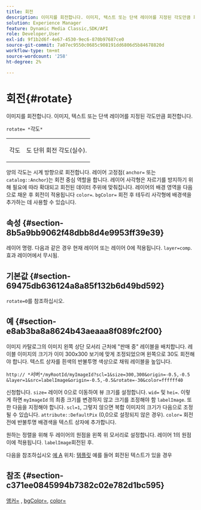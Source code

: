 ```yaml
---
title: 회전
description: 이미지를 회전합니다. 이미지, 텍스트 또는 단색 레이어를 지정된 각도만큼 회전합니다.
solution: Experience Manager
feature: Dynamic Media Classic,SDK/API
role: Developer,User
exl-id: 9f1b2d6f-4e67-4530-9ec6-870b97687ce0
source-git-commit: 7a07ec9550c0685c908191dd6806d5b84678820d
workflow-type: tm+mt
source-wordcount: '258'
ht-degree: 2%

---
```


# 회전{#rotate}

이미지를 회전합니다. 이미지, 텍스트 또는 단색 레이어를 지정된 각도만큼 회전합니다.

`rotate= *`각도`*`

<table id="simpletable_5531ED4C2099411DB404657E12B05314"> 
 <tr class="strow"> 
  <td class="stentry"> <p><span class="varname"> 각도</span> </p> </td> 
  <td class="stentry"> <p>도 단위 회전 각도(실수). </p></td> 
 </tr> 
</table>

양의 각도는 시계 방향으로 회전합니다. 레이어 고정점( `anchor=` 또는 `catalog::Anchor`)는 회전 중심 역할을 합니다. 레이어 사각형은 자르기를 방지하기 위해 필요에 따라 확대되고 회전된 데이터 주위에 맞춰집니다. 레이어의 배경 영역을 다음으로 채운 후 회전이 적용됩니다 `color=`. `bgColor=` 회전 후 테두리 사각형에 배경색을 추가하는 데 사용할 수 있습니다.

## 속성 {#section-8b5a9bb9062f48dbb8d4e9953ff39e39}

레이어 명령. 다음과 같은 경우 현재 레이어 또는 레이어 0에 적용됩니다. `layer=comp`. 효과 레이어에서 무시됨.

## 기본값 {#section-69475db636124a8a85f132b6d49bd592}

`rotate=0`를 참조하십시오.

## 예 {#section-e8ab3ba8a8624b43aeaaa8f089fc2f00}

이미지 카탈로그의 이미지 왼쪽 상단 모서리 근처에 &quot;판매 중&quot; 레이블을 배치합니다. 레이블 이미지의 크기가 이미 300x300 보기에 맞게 조정되었으며 왼쪽으로 30도 회전해야 합니다. 텍스트 상자를 흰색의 반불투명 색상으로 채워 레이블을 높입니다.

`http:// *`서버`*/myRootId/myImageId?scl=1&size=300,300&origin=-0.5,-0.5 &layer=1&src=labelImage&origin=-0.5,-0.5&rotate=-30&color=ffffff40`

신청합니다. `size=` 레이어 0으로 이동하여 뷰 크기를 설정합니다. `wid=` 및 `hei=`. 이렇게 하면 `myImageId` 의 최종 크기를 변경하지 않고 크기를 조정해야 함 `labelImage`. 또한 다음을 지정해야 합니다. `scl=1`, 그렇지 않으면 복합 이미지의 크기가 다음으로 조정될 수 있습니다. `attribute::DefaultPix` (0,0으로 설정되지 않은 경우). `color=` 회전 전에 반불투명 배경색을 텍스트 상자에 추가합니다.

원하는 정렬을 위해 두 레이어의 원점을 왼쪽 위 모서리로 설정합니다. 레이어 1의 원점이에 적용됩니다. `labelImage`회전된 후.

다음을 참조하십시오 [예 A](../../../../../is-api/http-ref/image-serving-api-ref/c-http-protocol-reference/c-templates/r-example-a.md#reference-c78ea82e8a1646738e764fa6685dfbac) 위치: [템플릿](../../../../../is-api/http-ref/image-serving-api-ref/c-http-protocol-reference/c-templates/c-templates.md#concept-3cd2d2adae0e41b2979b9640244d4d3e) 예를 들어 회전된 텍스트가 있을 경우

## 참조 {#section-c371ee0845994b7382c02e782d1bc595}

[앵커=](../../../../../is-api/http-ref/image-serving-api-ref/c-http-protocol-reference/c-command-reference/r-anchor.md#reference-6661e548ab284b82828d8d94c8ddeb7c) , [bgColor=](../../../../../is-api/http-ref/image-serving-api-ref/c-http-protocol-reference/c-command-reference/r-bgcolor.md#reference-441371ba4ef54fe781887c5ae448f6ab), [color=](/help/aem-is-ir-api/is-api/http-ref/image-serving-api-ref/c-http-protocol-reference/c-data-types/r-is-http-color.md)
